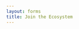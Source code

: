 ```yaml
---
layout: forms
title: Join the Ecosystem
---
```


<script charset="utf-8" type="text/javascript" src="//js.hsforms.net/forms/shell.js"></script>
<script>
  hbspt.forms.create({
	region: "na1",
	portalId: "19681065",
	formId: "ccdfbfb1-f844-45cd-9f54-c5f2bc0005b0"
});
</script>
